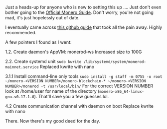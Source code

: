 Just a heads-up for anyone who is new to setting this up .... Just don't even bother going to the [Official Monero Guide](https://www.getmonero.org/resources/user-guides/cli_wallet_daemon_isolation_qubes_whonix.html). Don't worry, you're not going mad, it's just hopelessly out of date.

I eventually came across [this github guide](https://github.com/0xB44EFD8751077F97/monero-site/blob/6c25a8714b5f7c3863e91dac3fe48472c6b4b253/_i18n/ar/resources/user-guides/wallet_daemon_isolation_qubes_whonix.md#walletdaemon-isolation-with-qubes--whonix) that took all the pain away. Highly recommended.

A few pointers I found as I went:

1.2. Create daemon's AppVM: monerod-ws
	Increased size to 100G

2.2. Create systemd unit
	`sudo kwrite /lib/systemd/system/monerod-mainnet.service`
	Replaced kwrite with nano

3.1.1 Install command-line only tools
	`sudo install -g staff -m 0755 -o root ~/monero-<VERSION NUMBER>/monero-blockchain-* ~/monero-<VERSION NUMBER>/monerod -t /usr/local/bin/`
	For the correct VERSION NUMBER look at /home/user for name of the directory (`monero-x86_64-linux-gnu.v0.17.1.0`). That'll save you a few guesses lol.

4.2 Create communication channel with daemon on boot
	Replace kwrite with nano


There. Now there's my good deed for the day.